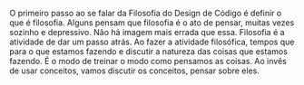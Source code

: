 O primeiro passo ao se falar da Filosofia do Design de Código é definir o que é filosofia. Alguns pensam que filosofia é o ato de pensar, muitas vezes sozinho e depressivo. Não há imagem mais errada que essa. Filosofia é a atividade de dar um passo atrás. Ao fazer a atividade filosófica, tempos que para o que estamos fazendo e discutir a natureza das coisas que estamos fazendo. É o modo de treinar o modo como pensamos as coisas. Ao invês de usar conceitos, vamos discutir os conceitos, pensar sobre eles.


